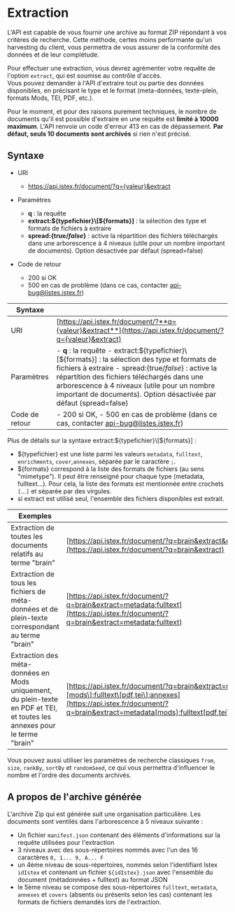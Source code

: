 # Extraction

L'API est capable de vous fournir une archive au format ZIP répondant à vos critères de recherche. Cette méthode, certes moins performante qu'un harvesting du client, vous permettra de vous assurer de la conformité des données et de leur complétude.

Pour effectuer une extraction, vous devrez agrémenter votre requête de l'option `extract`, qui est soumise au contrôle d'accès.  
Vous pouvez demander à l'API d'extraire tout ou partie des données disponibles, en précisant le type et le format \(meta-données, texte-plein, formats Mods, TEI, PDF, etc.\).

Pour le moment, et pour des raisons purement techniques, le nombre de documents qu'il est possible d'extraire en une requête est **limité à 10000 maximum**. L'API renvoie un code d'erreur 413 en cas de dépassement. **Par défaut, seuls 10 documents sont archivés** si rien n'est précisé.

## Syntaxe


- URI
  - https://api.istex.fr/document/?q={valeur}&extract


- Paramètres 
  - **q** : la requête
  - **extract:${typefichier}\[${formats}\]** : la sélection des type et formats de fichiers à extraire
  - **spread:{true/_false_}** : active la répartition des fichiers téléchargés dans une arborescence à 4 niveaux \(utile pour un nombre important de documents\). Option désactivée par défaut \(spread=false\)


- Code de retour
  - 200 si OK
  - 500 en cas de problème \(dans ce cas, contacter [api-bug@listes.istex.fr](mailto:api-bug@listes.istex.fr)\)


| Syntaxe |  |
| --- | --- |
| URI | [https://api.istex.fr/document/?**q={valeur}&extract**](https://api.istex.fr/document/?q={valeur}&extract) |
| Paramètres | - **q** : la requête - extract:${typefichier}\[${formats}\] : la sélection des type et formats de fichiers à extraire - spread:{true/_false_} : active la répartition des fichiers téléchargés dans une arborescence à 4 niveaux \(utile pour un nombre important de documents\). Option désactivée par défaut \(spread=false\) |
| Code de retour | - 200 si OK,  - 500 en cas de problème \(dans ce cas, contacter [api-bug@listes.istex.fr](mailto:api-bug@listes.istex.fr)\) |

Plus de détails sur la syntaxe extract:${typefichier}\[${formats}\] :

* ${typefichier} est une liste parmi les valeurs `metadata`, `fulltext`, `enrichments`, `cover`,`annexes`, séparée par le caractère `;`.
* ${formats} correspond à la liste des formats de fichiers \(au sens "mimetype"\). Il peut être renseigné pour chaque type \(metadata, fulltext...\). Pour cela, la liste des formats est mentionnée entre crochets `[`...`]` et séparée par des virgules.
* si extract est utilisé seul, l'ensemble des fichiers disponibles est extrait. 

| Exemples |  |
| --- | --- |
| Extraction de toutes les documents relatifs au terme "brain" | [https://api.istex.fr/document/?q=brain&extract&output=\*](https://api.istex.fr/document/?q=brain&extract) |
| Extraction de tous les fichiers de méta-données et de plein-texte correspondant au terme "brain" | [https://api.istex.fr/document/?q=brain&extract=metadata;fulltext](https://api.istex.fr/document/?q=brain&extract=metadata;fulltext) |
| Extraction des méta-données en Mods uniquement, du plein-texte en PDF et TEI, et toutes les annexes pour le terme "brain" | [https://api.istex.fr/document/?q=brain&extract=metadata\[mods\];fulltext\[pdf,tei\];annexes](https://api.istex.fr/document/?q=brain&extract=metadata[mods];fulltext[pdf,tei];annexes) |

Vous pouvez aussi utiliser les paramètres de recherche classiques `from`, `size`, `rankBy`, `sortBy` et `randomSeed`, ce qui vous permettra d'influencer le nombre et l'ordre des documents archivés.

## A propos de l'archive générée

L'archive Zip qui est générée suit une organisation particulière. Les documents sont ventilés dans l'arborescence à 5 niveaux suivante :

* Un fichier `manifest.json` contenant des éléments d'informations sur la requête utilisées pour l'extraction
* 3 niveaux avec des sous-répertoires nommés avec l'un des 16 caractères `0, 1... 9, A... F`
* un 4ème niveau de sous-répertoires, nommés selon l'identifiant Istex `idIstex` et contenant un fichier `${idIstex}.json` avec l'ensemble du document \(métadonnées + fulltext\) au format JSON
* le 5ème niveau se compose des sous-répertoires `fulltext`, `metadata`, `annexes` et `covers` \(absents ou présents selon les cas\) contenant les formats de fichiers demandés lors de l'extraction.


